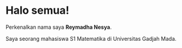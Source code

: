 # Halo semua!

Perkenalkan nama saya **Reymadha Nesya**.<br>

Saya seorang mahasiswa S1 Matematika di Universitas Gadjah Mada.

